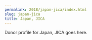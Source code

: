 ```yaml
---
permalink: 2018/japan-jica/index.html
slug: japan-jica
title: Japan, JICA
---
```


Donor profile for Japan, JICA goes here.
